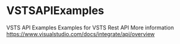 # VSTSAPIExamples
VSTS API Examples
Examples for VSTS Rest API
More information https://www.visualstudio.com/docs/integrate/api/overview 
